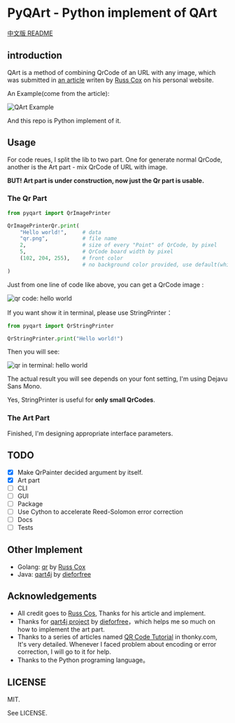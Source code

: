# PyQArt - Python implement of QArt

[中文版 README](https://github.com/7sDream/pyqart/blob/master/README.zh.md)

## introduction

QArt is a method of combining QrCode of an URL with any image, which was submitted in [an article][qart_article] writen by [Russ Cox][russ_cos_google_plus] on his personal website.

An Example(come from the article):

![QArt Example][qart_example]

And this repo is Python implement of it.

## Usage

For code reues, I split the lib to two part. One for generate normal QrCode, another is the Art part - mix QrCode of URL with image.

**BUT! Art part is under construction, now just the Qr part is usable.**

### The Qr Part

```python
from pyqart import QrImagePrinter

QrImagePrinterQr.print(
    "Hello world!",     # data
    "qr.png",           # file name
    2,                  # size of every "Point" of QrCode, by pixel
    5,                  # QrCode board width by pixel
    (102, 204, 255),    # front color
                        # no background color provided, use default(white)
)
```

Just from one line of code like above, you can get a QrCode image :

![qr code: hello world][qr_in_image]

If you want show it in terminal, please use StringPrinter：

```python
from pyqart import QrStringPrinter

QrStringPrinter.print("Hello world!")
```

Then you will see:

![qr in terminal: hello world][qr_in_terminal]

The actual result you will see depends on your font setting, I'm using Dejavu Sans Mono.

Yes, StringPrinter is useful for **only small QrCodes**. 

### The Art Part

Finished, I'm designing appropriate interface parameters.

## TODO

- [x] Make QrPainter decided argument by itself.
- [x] Art part
- [ ] CLI
- [ ] GUI
- [ ] Package
- [ ] Use Cython to accelerate Reed-Solomon error correction
- [ ] Docs
- [ ] Tests

## Other Implement

- Golang: [qr][qr] by [Russ Cox][russ_cos_google_plus]
- Java: [qart4j][qart4j] by [dieforfree][dieforfree]

## Acknowledgements

- All credit goes to [Russ Cos][russ_cos_google_plus], Thanks for his article and implement.
- Thanks for [qart4j project][qart4j] by [dieforfree][dieforfree]，which helps me so much on how to implement the art part.
- Thanks to a series of articles named [QR Code Tutorial][tutorial] in thonky.com, It's very detailed. Whenever I faced problem about encoding or error correction, I will go to it for help.
- Thanks to the Python programing language。

## LICENSE

MIT.

See LICENSE.

[russ_cos_google_plus]: https://plus.google.com/+RussCox-rsc
[qart_article]: http://research.swtch.com/qart
[qart_example]: http://ww4.sinaimg.cn/large/88e401f0gw1f6dl845naoj205g05ga9y.jpg
[qr_in_image]: http://ww4.sinaimg.cn/large/88e401f0gw1f6dmbn4xp6j205u05u0t4.jpg
[qr_in_terminal]: http://ww3.sinaimg.cn/large/88e401f0gw1f6e95v7ebmj20di099dh7.jpg
[qr]: https://code.google.com/p/rsc/source/browse/qr
[dieforfree]: https://github.com/dieforfree
[qart4j]: https://github.com/dieforfree/qart4j
[tutorial]: http://www.thonky.com/qr-code-tutorial/
